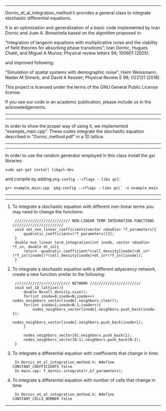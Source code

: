 
***********************************************************************************************************************************
Dornic_et_al_integration_method.h provides a general class to integrate stochastic differential equations.

It is an optimization and generalization of a basic code implemented by Ivan Dornic and Juan A. Bonachela
based on the algorithm proposed in:

“Integration of langevin equations with multiplicative noise and the viability of field theories for absorbing 
phase transitions”; Ivan Dornic, Hugues Chaté, and Miguel A Munoz;  Physical review letters 94; 100601 (2005).

and improved following:

“Simulation of spatial systems with demographic noise”; Haim Weissmann, Nadav M Shnerb, and David A Kessler;
Physical Review E 98; 022131 (2018).

This project is licensed under the terms of the GNU General Public License license.

If you use our code in an academic publication, please include us in the acknowledgements.
***********************************************************************************************************************************


***********************************************************************************************************************************
In order to show the proper way of using it, we implemented "example_main.cpp". These codes integrate 
the stochastic equation described in "Dornic_method.pdf" in a 1D lattice.
***********************************************************************************************************************************


***********************************************************************************************************************************
In order to use the random generator employed in this class install the gsl libraries:

	sudo apt-get install libgsl-dev

and compile by adding `pkg-config --cflags --libs gsl`:

	g++ example_main.cpp `pkg-config --cflags --libs gsl` -o example_main
***********************************************************************************************************************************


***********************************************************************************************************************************
1. To integrate a stochastic equation with different non-linear terms you may need to change the functions:

		///////////////////////// NON-LINEAR TERM INTEGRATION FUNCTIONS ///////////////////////
		void set_non_linear_coefficients(vector <double> *f_parameters){
			quadratic_coefficient=(*f_parameters)[3];
		}
		double non_linear_term_integration(int inode, vector <double> *f_in, double dt_in){
			return -quadratic_coefficient*(cell_density[inode]+dt_in*(*f_in)[inode])*(cell_density[inode]+dt_in*(*f_in)[inode]);
		}
	
2. To integrate a stochastic equation with a different adyacency network, create a new function similar to the following:
    	
		///////////////////////// NETWORK ///////////////////////
		void set_1D_lattice(){
			double N=cell_density.size();
			for(int inode=0;inode<N;inode++) nodes_neighbors_vector[inode].neighbors.clear();
			for(int inode=1;inode<N-1;inode++){
				nodes_neighbors_vector[inode].neighbors.push_back(inode-1);
				nodes_neighbors_vector[inode].neighbors.push_back(inode+1);
			}
			
			nodes_neighbors_vector[0].neighbors.push_back(1);
			nodes_neighbors_vector[N-1].neighbors.push_back(N-2);
		}

3. To integrate a differential equation with coefficients that change in time:

		In Dornic_et_al_integration_method.h: #define CONSTANT_COEFFICIENTS false
		In main.cpp: f_dornic.integrate(r,&f_parameters);


4. To integrate a differential equation with number of cells that change in time:
	
		In Dornic_et_al_integration_method.h: #define CONSTANT_CELLS_NUMBER false
***********************************************************************************************************************************
